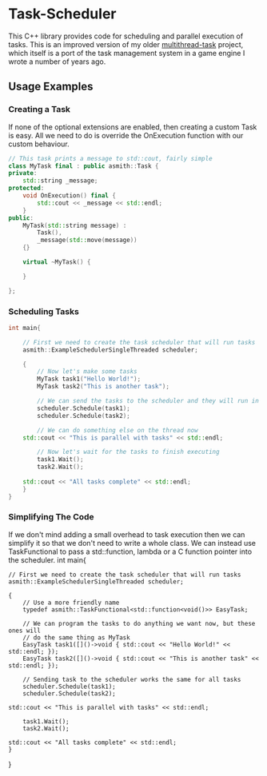 # Task-Scheduler
This C++ library provides code for scheduling and parallel execution of tasks.
This is an improved version of my older [multithread-task](https://github.com/asmith-git/multithread-task) project, which itself is a port of the task management system in a game engine I wrote a number of years ago.


## Usage Examples
### Creating a Task
If none of the optional extensions are enabled, then creating a custom Task is easy. All we need to do is override the OnExecution function with our custom behaviour.
```cpp
// This task prints a message to std::cout, fairly simple
class MyTask final : public asmith::Task {
private:
	std::string _message;
protected:
	void OnExecution() final {
		std::cout << _message << std::endl;
	}
public:
	MyTask(std::string message) :
		Task(),
		_message(std::move(message))
	{}

	virtual ~MyTask() {

	}

};
```
### Scheduling Tasks
```cpp
int main{

	// First we need to create the task scheduler that will run tasks
	asmith::ExampleSchedulerSingleThreaded scheduler;

	{
		// Now let's make some tasks
		MyTask task1("Hello World!");
		MyTask task2("This is another task");

		// We can send the tasks to the scheduler and they will run in parallel
		scheduler.Schedule(task1);
		scheduler.Schedule(task2);

		// We can do something else on the thread now
    std::cout << "This is parallel with tasks" << std::endl;

		// Now let's wait for the tasks to finish executing
		task1.Wait();
		task2.Wait();
    
    std::cout << "All tasks complete" << std::endl;
	}
}
```
### Simplifying The Code
If we don't mind adding a small overhead to task execution then we can simplify it so that we don't need to write a whole class. We can instead use TaskFunctional to pass a std::function, lambda or a C function pointer into the scheduler.
int main{

	// First we need to create the task scheduler that will run tasks
	asmith::ExampleSchedulerSingleThreaded scheduler;

	{
		// Use a more friendly name
		typedef asmith::TaskFunctional<std::function<void()>> EasyTask;

		// We can program the tasks to do anything we want now, but these ones will
		// do the same thing as MyTask
		EasyTask task1([]()->void { std::cout << "Hello World!" << std::endl; });
		EasyTask task2([]()->void { std::cout << "This is another task" << std::endl; });

		// Sending task to the scheduler works the same for all tasks
		scheduler.Schedule(task1);
		scheduler.Schedule(task2);
    
    std::cout << "This is parallel with tasks" << std::endl;
    
		task1.Wait();
		task2.Wait();
    
    std::cout << "All tasks complete" << std::endl;
	}
}
```
